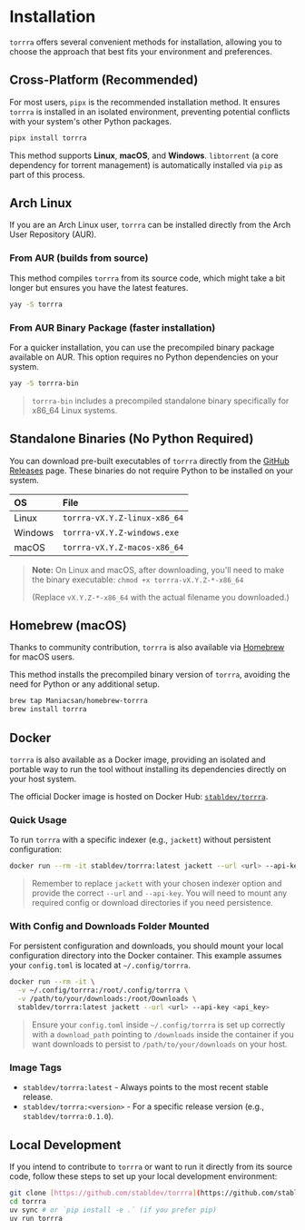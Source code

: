# Installation

`torrra` offers several convenient methods for installation, allowing you to choose the approach that best fits your environment and preferences.

## Cross-Platform (Recommended)

For most users, `pipx` is the recommended installation method. It ensures `torrra` is installed in an isolated environment, preventing potential conflicts with your system's other Python packages.

```bash
pipx install torrra
```

This method supports **Linux**, **macOS**, and **Windows**. `libtorrent` (a core dependency for torrent management) is automatically installed via `pip` as part of this process.

## Arch Linux

If you are an Arch Linux user, `torrra` can be installed directly from the Arch User Repository (AUR).

### From AUR (builds from source)

This method compiles `torrra` from its source code, which might take a bit longer but ensures you have the latest features.

```bash
yay -S torrra
```

### From AUR Binary Package (faster installation)

For a quicker installation, you can use the precompiled binary package available on AUR. This option requires no Python dependencies on your system.

```bash
yay -S torrra-bin
```

> `torrra-bin` includes a precompiled standalone binary specifically for x86_64 Linux systems.

## Standalone Binaries (No Python Required)

You can download pre-built executables of `torrra` directly from the [GitHub Releases](https://github.com/stabldev/torrra/releases) page. These binaries do not require Python to be installed on your system.

| OS      | File                         |
| :------ | :--------------------------- |
| Linux   | `torrra-vX.Y.Z-linux-x86_64` |
| Windows | `torrra-vX.Y.Z-windows.exe`  |
| macOS   | `torrra-vX.Y.Z-macos-x86_64` |

> **Note:** On Linux and macOS, after downloading, you'll need to make the binary executable:
> `chmod +x torrra-vX.Y.Z-*-x86_64`
>
> (Replace `vX.Y.Z-*-x86_64` with the actual filename you downloaded.)

## Homebrew (macOS)

Thanks to community contribution, `torrra` is also available via [Homebrew](https://brew.sh/) for macOS users.

This method installs the precompiled binary version of `torrra`, avoiding the need for Python or any additional setup.

```bash
brew tap Maniacsan/homebrew-torrra
brew install torrra
```

## Docker

`torrra` is also available as a Docker image, providing an isolated and portable way to run the tool without installing its dependencies directly on your host system.

The official Docker image is hosted on Docker Hub: [`stabldev/torrra`](https://hub.docker.com/r/stabldev/torrra).

### Quick Usage

To run `torrra` with a specific indexer (e.g., `jackett`) without persistent configuration:

```bash
docker run --rm -it stabldev/torrra:latest jackett --url <url> --api-key <api_key>
```

> Remember to replace `jackett` with your chosen indexer option and provide the correct `--url` and `--api-key`. You will need to mount any required config or download directories if you need persistence.

### With Config and Downloads Folder Mounted

For persistent configuration and downloads, you should mount your local configuration directory into the Docker container. This example assumes your `config.toml` is located at `~/.config/torrra`.

```bash
docker run --rm -it \
  -v ~/.config/torrra:/root/.config/torrra \
  -v /path/to/your/downloads:/root/Downloads \
  stabldev/torrra:latest jackett --url <url> --api-key <api_key>
```

> Ensure your `config.toml` inside `~/.config/torrra` is set up correctly with a `download_path` pointing to `/downloads` inside the container if you want downloads to persist to `/path/to/your/downloads` on your host.

### Image Tags

- `stabldev/torrra:latest` - Always points to the most recent stable release.
- `stabldev/torrra:<version>` - For a specific release version (e.g., `stabldev/torrra:0.1.0`).

## Local Development

If you intend to contribute to `torrra` or want to run it directly from its source code, follow these steps to set up your local development environment:

```bash
git clone [https://github.com/stabldev/torrra](https://github.com/stabldev/torrra)
cd torrra
uv sync # or `pip install -e .` (if you prefer pip)
uv run torrra
```
